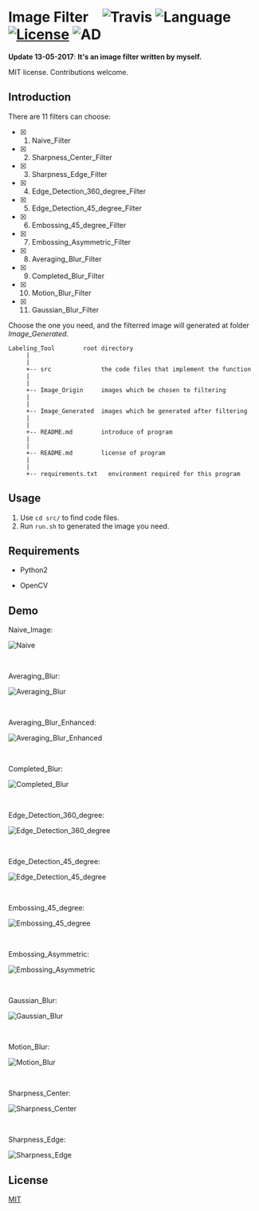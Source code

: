 # Image Filter　![Travis](https://img.shields.io/travis/rust-lang/rust.svg) ![Language](https://img.shields.io/badge/language-Python-orange.svg) [![License](https://img.shields.io/badge/license-MIT-blue.svg)](./LICENSE.md) ![AD](https://img.shields.io/badge/东半球最好的-图像滤波器-pink.svg)
 
__Update 13-05-2017__:   __It's an image filter written by myself.__

MIT license. Contributions welcome.

## Introduction


There are 11 filters can choose:

- [x] 1. Naive_Filter
- [x] 2. Sharpness_Center_Filter
- [x] 3. Sharpness_Edge_Filter
- [x] 4. Edge_Detection_360_degree_Filter
- [x] 5. Edge_Detection_45_degree_Filter
- [x] 6. Embossing_45_degree_Filter
- [x] 7. Embossing_Asymmetric_Filter
- [x] 8. Averaging_Blur_Filter
- [x] 9. Completed_Blur_Filter
- [x] 10. Motion_Blur_Filter
- [x] 11. Gaussian_Blur_Filter

Choose the one you need, and the filterred image will generated at folder *Image_Generated*.


	Labeling_Tool        root directory
	     |
	     |
	     +-- src              the code files that implement the function
	     |
	     |
	     +-- Image_Origin     images which be chosen to filtering
	     |
	     |
	     +-- Image_Generated  images which be generated after filtering
	     |
	     |
	     +-- README.md        introduce of program
	     |
	     |
	     +-- README.md        license of program
	     |
	     |
	     +-- requirements.txt   environment required for this program
      

## Usage 

1. Use ```cd src/``` to find code files.
2. Run ```run.sh``` to generated the image you need.

## Requirements

   * Python2

   * OpenCV

## Demo


Naive_Image:

![Naive](https://github.com/JNingWei/Image-Filter/blob/master/Image_Generated/Naive.jpg)

<br>

Averaging_Blur:

![Averaging_Blur](https://github.com/JNingWei/Image-Filter/blob/master/Image_Generated/Averaging_Blur.jpg)

<br>

Averaging_Blur_Enhanced:

![Averaging_Blur_Enhanced](https://github.com/JNingWei/Image-Filter/blob/master/Image_Generated/Averaging_Blur_Enhanced.jpg)

<br>

Completed_Blur:

![Completed_Blur](https://github.com/JNingWei/Image-Filter/blob/master/Image_Generated/Completed_Blur.jpg)

<br>

Edge_Detection_360_degree:

![Edge_Detection_360_degree](https://github.com/JNingWei/Image-Filter/blob/master/Image_Generated/Edge_Detection_360_degree.jpg)

<br>

Edge_Detection_45_degree:

![Edge_Detection_45_degree](https://github.com/JNingWei/Image-Filter/blob/master/Image_Generated/Edge_Detection_45_degree.jpg)

<br>

Embossing_45_degree:

![Embossing_45_degree](https://github.com/JNingWei/Image-Filter/blob/master/Image_Generated/Embossing_45_degree.jpg)

<br>

Embossing_Asymmetric:

![Embossing_Asymmetric](https://github.com/JNingWei/Image-Filter/blob/master/Image_Generated/Embossing_Asymmetric.jpg)

<br>

Gaussian_Blur:

![Gaussian_Blur](https://github.com/JNingWei/Image-Filter/blob/master/Image_Generated/Gaussian_Blur.jpg)

<br>

Motion_Blur:

![Motion_Blur](https://github.com/JNingWei/Image-Filter/blob/master/Image_Generated/Motion_Blur.jpg)

<br>

Sharpness_Center:

![Sharpness_Center](https://github.com/JNingWei/Image-Filter/blob/master/Image_Generated/Sharpness_Center.jpg)

<br>

Sharpness_Edge:

![Sharpness_Edge](https://github.com/JNingWei/Image-Filter/blob/master/Image_Generated/Sharpness_Edge.jpg)

## License

[MIT](https://github.com/JNingWei/Image-Filter/blob/master/LICENSE.md)
